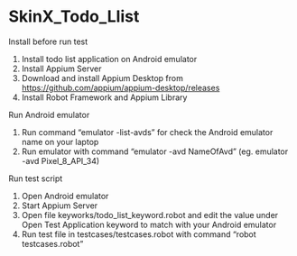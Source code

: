 # SkinX_Todo_Llist

Install before run test
1. Install todo list application on Android emulator
2. Install Appium Server
3. Download and install Appium Desktop from https://github.com/appium/appium-desktop/releases
4. Install Robot Framework and Appium Library

Run Android emulator
1. Run command “emulator -list-avds” for check the Android emulator name on your laptop
2. Run emulator with command “emulator -avd NameOfAvd” (eg. emulator -avd Pixel_8_API_34)

Run test script
1. Open Android emulator
2. Start Appium Server
3. Open file keyworks/todo_list_keyword.robot and edit the value under Open Test Application keyword to match with your Android emulator
4. Run test file in testcases/testcases.robot with command “robot testcases.robot”